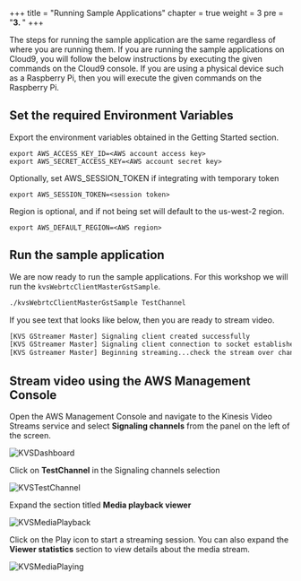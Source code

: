 +++
title = "Running Sample Applications"
chapter = true
weight = 3
pre = "<b>3. </b>"
+++

The steps for running the sample application are the same regardless of where you are running them. If you are running the sample applications on Cloud9, you will follow the below instructions by executing the given commands on the Cloud9 console. If you are using a physical device such as a Raspberry Pi, then you will execute the given commands on the Raspberry Pi. 

## Set the required Environment Variables

Export the environment variables obtained in the Getting Started section.
```
export AWS_ACCESS_KEY_ID=<AWS account access key>
export AWS_SECRET_ACCESS_KEY=<AWS account secret key>
```

Optionally, set AWS_SESSION_TOKEN if integrating with temporary token
```
export AWS_SESSION_TOKEN=<session token>
```

Region is optional, and if not being set will default to the us-west-2 region.
```
export AWS_DEFAULT_REGION=<AWS region>
```

## Run the sample application

We are now ready to run the sample applications.  For this workshop we will run the `kvsWebrtcClientMasterGstSample`.

```bash
./kvsWebrtcClientMasterGstSample TestChannel
```


If you see text that looks like below, then you are ready to stream video.


```bash
[KVS GStreamer Master] Signaling client created successfully
[KVS GStreamer Master] Signaling client connection to socket established
[KVS Gstreamer Master] Beginning streaming...check the stream over channel TestChannel
```

## Stream video using the AWS Management Console


Open the AWS Management Console and navigate to the Kinesis Video Streams service and select **Signaling channels** from the panel on the left of the screen.


![KVSDashboard](/images/KVSConsoleSignalingClicked.png)


Click on **TestChannel** in the Signaling channels selection

![KVSTestChannel](/images/KVSConsoleSignalingChannels.png)


Expand the section titled **Media playback viewer**

![KVSMediaPlayback](/images/StreamingVideoPlay.png)


Click on the Play icon to start a streaming session.  You can also expand the **Viewer statistics** section to view details about the media stream.

![KVSMediaPlaying](/images/StreamingVideoWithStats.png)

